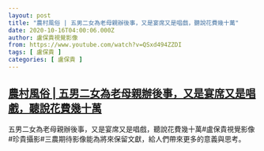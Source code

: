 ```yaml
---
layout: post
title: "農村風俗 | 五男二女為老母親辦後事，又是宴席又是唱戲，聽說花費幾十萬"
date: 2020-10-16T04:00:06.000Z
author: 盧保貴視覺影像
from: https://www.youtube.com/watch?v=QSxd494ZZDI
tags: [ 盧保貴 ]
categories: [ 盧保貴 ]
---
```

<!--1602820806000-->
[農村風俗 | 五男二女為老母親辦後事，又是宴席又是唱戲，聽說花費幾十萬](https://www.youtube.com/watch?v=QSxd494ZZDI)
------

<div>
五男二女為老母親辦後事，又是宴席又是唱戲，聽說花費幾十萬#盧保貴視覺影像#珍貴攝影#三農期待影像能為將來保留文獻，給人們帶來更多的意義與思考。
</div>
